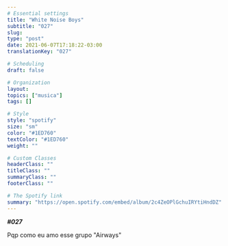 ```yaml
---
# Essential settings
title: "White Noise Boys"
subtitle: "027"
slug:
type: "post"
date: 2021-06-07T17:18:22-03:00
translationKey: "027"

# Scheduling
draft: false

# Organization
layout:
topics: ["musica"]
tags: []

# Style
style: "spotify"
size: "sm"
color: "#1ED760"
textColor: "#1ED760"
weight: ""

# Custom Classes
headerClass: ""
titleClass: ""
summaryClass: ""
footerClass: ""

# The Spotify link
summary: "https://open.spotify.com/embed/album/2c4ZeOPlGchuIRYtiHndDZ"
---
```


***#027***

Pqp como eu amo esse grupo "Airways"
